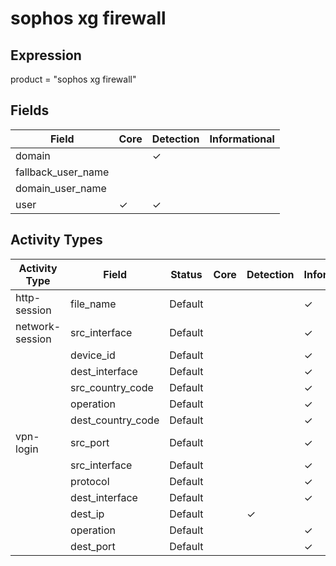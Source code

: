 sophos xg firewall
==================

Expression
----------

product = "sophos xg firewall"

Fields
------

| Field              | Core     | Detection | Informational |
| ------------------ | -------- | --------- | ------------- |
| domain             |          | &#10003;  |               |
| fallback_user_name |          |           |               |
| domain_user_name   |          |           |               |
| user               | &#10003; | &#10003;  |               |

Activity Types
--------------

| Activity Type   | Field             | Status  | Core | Detection | Informational |
| --------------- | ----------------- | ------- | ---- | --------- | ------------- |
| http-session    | file_name         | Default |      |           | &#10003;      |
| network-session | src_interface     | Default |      |           | &#10003;      |
|                 | device_id         | Default |      |           | &#10003;      |
|                 | dest_interface    | Default |      |           | &#10003;      |
|                 | src_country_code  | Default |      |           | &#10003;      |
|                 | operation         | Default |      |           | &#10003;      |
|                 | dest_country_code | Default |      |           | &#10003;      |
| vpn-login       | src_port          | Default |      |           | &#10003;      |
|                 | src_interface     | Default |      |           | &#10003;      |
|                 | protocol          | Default |      |           | &#10003;      |
|                 | dest_interface    | Default |      |           | &#10003;      |
|                 | dest_ip           | Default |      | &#10003;  |               |
|                 | operation         | Default |      |           | &#10003;      |
|                 | dest_port         | Default |      |           | &#10003;      |

